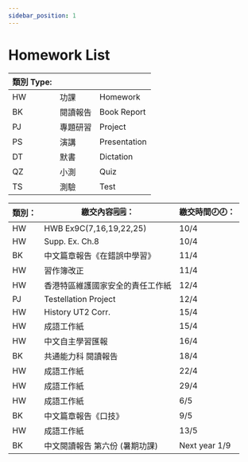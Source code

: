 ```yaml
---
sidebar_position: 1
---
```


# Homework List
|類別 Type:| | |
|--|----|--------|
|HW|功課|Homework| 
|BK|閱讀報告|Book Report|
|PJ|專題研習|Project|
|PS|演講|Presentation|
|DT|默書|Dictation|
|QZ|小測|Quiz|
|TS|測驗|Test|

<!-- From Steven: 
I changed the format list into a table.
If you don't like, feel free to revert.
Original code below:
-->

<!--
<br/>HW = 功課　　 Homework
<br/>BK = 閱讀報告 Book Report
<br/>PJ = 專題研習 Project
<br/>PS = 演講　　 Presentation
<br/>DT = 默書　　 Dictation
<br/>QZ = 小測　　 Quiz
<br/>TS = 測驗　　 Test
<br/>
-->

|類別：|繳交內容🗒️🗒️：|繳交時間🕗🕗： |
|--|--------|----|
|HW|HWB Ex9C(7,16,19,22,25)|10/4|
|HW|Supp. Ex. Ch.8|10/4|
|BK|中文篇章報告《在錯誤中學習》|11/4|
|HW|習作簿改正|11/4|
|HW|香港特區維護國家安全的責任工作紙|12/4|
|PJ|Testellation Project|12/4|
|HW|History UT2 Corr.|15/4|
|HW|成語工作紙|15/4|
|HW|中文自主學習匯報|16/4|
|BK|共通能力科 閱讀報告|18/4|
|HW|成語工作紙|22/4|
|HW|成語工作紙|29/4|
|HW|成語工作紙|6/5|
|BK|中文篇章報告《口技》|9/5|
|HW|成語工作紙|13/5|
|BK|中文閱讀報告 第六份 (暑期功課)|Next year 1/9|